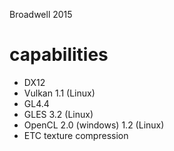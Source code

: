 
Broadwell
2015

# capabilities 

- DX12
- Vulkan 1.1 (Linux)
- GL4.4
- GLES 3.2 (Linux)
- OpenCL 2.0 (windows) 1.2 (Linux)
- ETC texture compression